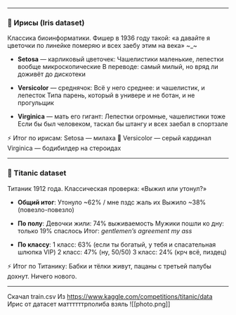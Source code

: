 
---

### 🌸 Ирисы (Iris dataset)

Классика биоинформатики. Фишер в 1936 году такой: «а давайте я цветочки по линейке померяю и всех заебу этим на века» ~_~

* **Setosa** — карликовый цветочек:
     Чашелистики маленькие, лепестки вообще микроскопические
     В переводе: самый милый, но вряд ли доживёт до дискотеки

* **Versicolor** — среднячок:
     Всё у него среднее: и чашелистик, и лепесток
     Типа парень, который в универе и не ботан, и не прогульщик

* **Virginica** — мать его гигант:
     Лепестки огромные, чашелистики тоже
     Если бы был человеком, таскал бы штангу и всех заебал в спортзале

⚡ Итог по ирисам:
Setosa — милаха 🌸
Versicolor — серый кардинал 
Virginica — бодибилдер на стероидах

---

### 🚢 Titanic dataset

Титаник 1912 года. Классическая проверка: «Выжил или утонул?»

* **Общий итог**:
    Утонуло ~62% / мне пздс жаль их
    Выжило ~38% (повезло-повезло) 

* **По полу**:
     Девочки жили: 74% выживаемость 
     Мужики пошли ко дну: только 19% спаслось 
     Итог: *gentlemen’s agreement my ass*

* **По классу**:
     1 класс: 63% (если ты богатый, у тебя и спасательная шлюпка VIP)
     2 класс: 47% (ну, 50/50)
     3 класс: 24% (крч всё, пиздец)

⚡ Итог по Титанику:
Бабки и тёлки живут, пацаны с третьей палубы дохнут. Ничего нового.

---


Скачал train.csv Из https://www.kaggle.com/competitions/titanic/data 
Ирис от датасет маттттттрполиба взяль
![[photo.png]]
